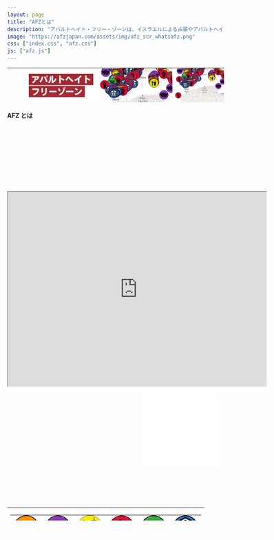 ```yaml
---
layout: page
title: "AFZとは"
description: "アパルトヘイト・フリー・ゾーンは、イスラエルによる占領やアパルトヘイト政策に加担しない空間を世界中に作るためのキャンペーンです。BDS運動の一環で、南アフリカの反アパルトヘイト運動に着想を得ています。AFZ に参加したスペースは、パレスチナ人への占領による人権侵害やアパルトヘイトに加担しないことを宣言し、あらゆる差別や抑圧のない空間を目指します。"
image: "https://afzjapan.com/assets/img/afz_scr_whatsafz.png"
css: ["index.css", "afz.css"]
js: ["afz.js"]
---
```

<table style="table-layout: fixed; padding: 0; margin:0; width: 100%; min-width: 360px; height: 80px; max-height:80px; background-image:url('/assets/img/top_bg.png')">
  <tr style="padding: 0; margin:0">
    <td class="example" style="padding: 0; margin:0; max-height:80px;">
      <img src="/assets/img/top-image-right.png" style="float: right; height: 80px; margin-left: 0px;" class="image-mobile" />
      <img src="/assets/img/top-image-right.png" style="float: right; height: 120px; margin-left: 0px;" class="image-pc" />
      <img src="/assets/img/top-image-left.png" style=" height: 80px; margin-left: 50px;" class="image-mobile"/>
      <img src="/assets/img/top-image-left.png" style=" height: 120px; margin-top: 0px; margin-left: 20px;" class="image-pc"/>
    </td>
  </tr>
</table>

<div class="page">

<div id="page-info">
  <h4><span class="afz-heading-white-bg">AFZ とは</span></h4>
</div>

<div style="color: #fff">

<p>アパルトヘイト・フリー・ゾーンは、イスラエルによる占領やアパルトヘイト政策に加担しない空間を世界中に作るためのキャンペーンです。BDS運動の一環で、南アフリカの反アパルトヘイト運動に着想を得ています。</p>

<p>AFZ に参加したスペースは、パレスチナ人への占領による人権侵害やアパルトヘイトに加担しないことを宣言し、あらゆる差別や抑圧のない空間を目指します。</p>

<div class="video-container">
<iframe width="600" height="450"
src="https://www.youtube.com/embed/8AAjFKlrflA">
</iframe>
</div>

<img src="/assets/img/AFZ_logo_white.png" style="float:right; width: 180px; padding: 10px" />

<p>
  <p>対象となる「スペース」の例</p>
  <ul>
    <li>飲食店、書店、小売店などの地域のビジネス</li>
    <li>大学、研究室、学会などの学術的スペース</li>
    <li>劇場、図書館、ライブハウスなどの文化的スペース</li>
    <li>音楽祭、芸術祭、クラブイベントなどのイベント</li>
    <li>町内会、市議会、国会などの自治体</li>
    <li>スポーツクラブ・サークル</li>
    <li>NPO、宗教施設、営利団体</li>
  </ul>
など、あらゆる「スペース」が対象です
</p>

</div>

<table style="width: 100%; height: 30px;">
  <tr><td>
    <table class="afzIcons">
      <tr>
        <td style="padding-top: 0px; padding-bottom: 0px"><div style="text-align: center"><img src="/assets/icons/social.png" class="avatar" /></div></td>
        <td style="padding-top: 0px; padding-bottom: 0px"><div style="text-align: center"><img src="/assets/icons/cultural.png" class="avatar" /></div></td>
        <td style="padding-top: 0px; padding-bottom: 0px"><div style="text-align: center"><img src="/assets/icons/hospitality.png" class="avatar" /></div></td>
        <td style="padding-top: 0px; padding-bottom: 0px"><div style="text-align: center"><img src="/assets/icons/union.png" class="avatar" /></div></td>
        <td style="padding-top: 0px; padding-bottom: 0px"><div style="text-align: center"><img src="/assets/icons/shop.png" class="avatar" /></div></td>
        <td style="padding-top: 0px; padding-bottom: 0px"><div style="text-align: center"><img src="/assets/icons/place.png" class="avatar" /></div></td>
      </tr>
    </table>
  </td></tr>
</table>

<a href="register" style="font-weight: bold; color: #fff;">▶︎ <u>アパルトヘイトの壁を壊す、AFZに登録する</u></a><br /><br />

</div>

